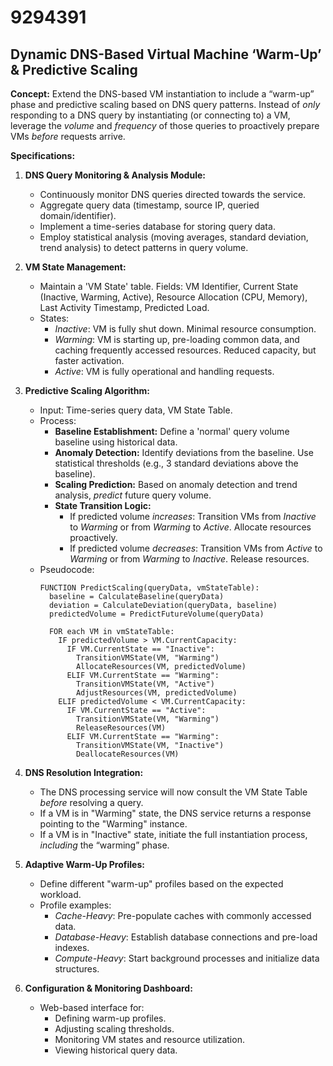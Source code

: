 # 9294391

## Dynamic DNS-Based Virtual Machine ‘Warm-Up’ & Predictive Scaling

**Concept:** Extend the DNS-based VM instantiation to include a “warm-up” phase and predictive scaling based on DNS query patterns. Instead of *only* responding to a DNS query by instantiating (or connecting to) a VM, leverage the *volume* and *frequency* of those queries to proactively prepare VMs *before* requests arrive.

**Specifications:**

1.  **DNS Query Monitoring & Analysis Module:**
    *   Continuously monitor DNS queries directed towards the service.
    *   Aggregate query data (timestamp, source IP, queried domain/identifier).
    *   Implement a time-series database for storing query data.
    *   Employ statistical analysis (moving averages, standard deviation, trend analysis) to detect patterns in query volume.

2.  **VM State Management:**
    *   Maintain a 'VM State' table. Fields: VM Identifier, Current State (Inactive, Warming, Active), Resource Allocation (CPU, Memory), Last Activity Timestamp, Predicted Load.
    *   States:
        *   *Inactive*: VM is fully shut down. Minimal resource consumption.
        *   *Warming*: VM is starting up, pre-loading common data, and caching frequently accessed resources.  Reduced capacity, but faster activation.
        *   *Active*: VM is fully operational and handling requests.

3.  **Predictive Scaling Algorithm:**
    *   Input: Time-series query data, VM State Table.
    *   Process:
        *   **Baseline Establishment:** Define a 'normal' query volume baseline using historical data.
        *   **Anomaly Detection:** Identify deviations from the baseline.  Use statistical thresholds (e.g., 3 standard deviations above the baseline).
        *   **Scaling Prediction:** Based on anomaly detection and trend analysis, *predict* future query volume.
        *   **State Transition Logic:**
            *   If predicted volume *increases*: Transition VMs from *Inactive* to *Warming* or from *Warming* to *Active*. Allocate resources proactively.
            *   If predicted volume *decreases*: Transition VMs from *Active* to *Warming* or from *Warming* to *Inactive*. Release resources.
    *   Pseudocode:
        ```
        FUNCTION PredictScaling(queryData, vmStateTable):
          baseline = CalculateBaseline(queryData)
          deviation = CalculateDeviation(queryData, baseline)
          predictedVolume = PredictFutureVolume(queryData)

          FOR each VM in vmStateTable:
            IF predictedVolume > VM.CurrentCapacity:
              IF VM.CurrentState == "Inactive":
                TransitionVMState(VM, "Warming")
                AllocateResources(VM, predictedVolume)
              ELIF VM.CurrentState == "Warming":
                TransitionVMState(VM, "Active")
                AdjustResources(VM, predictedVolume)
            ELIF predictedVolume < VM.CurrentCapacity:
              IF VM.CurrentState == "Active":
                TransitionVMState(VM, "Warming")
                ReleaseResources(VM)
              ELIF VM.CurrentState == "Warming":
                TransitionVMState(VM, "Inactive")
                DeallocateResources(VM)
        ```

4.  **DNS Resolution Integration:**
    *   The DNS processing service will now consult the VM State Table *before* resolving a query.
    *   If a VM is in "Warming" state, the DNS service returns a response pointing to the "Warming" instance.
    *   If a VM is in "Inactive" state, initiate the full instantiation process, *including* the “warming” phase.

5.  **Adaptive Warm-Up Profiles:**
    *   Define different "warm-up" profiles based on the expected workload.
    *   Profile examples:
        *   *Cache-Heavy*: Pre-populate caches with commonly accessed data.
        *   *Database-Heavy*: Establish database connections and pre-load indexes.
        *   *Compute-Heavy*: Start background processes and initialize data structures.

6.  **Configuration & Monitoring Dashboard:**
    *   Web-based interface for:
        *   Defining warm-up profiles.
        *   Adjusting scaling thresholds.
        *   Monitoring VM states and resource utilization.
        *   Viewing historical query data.